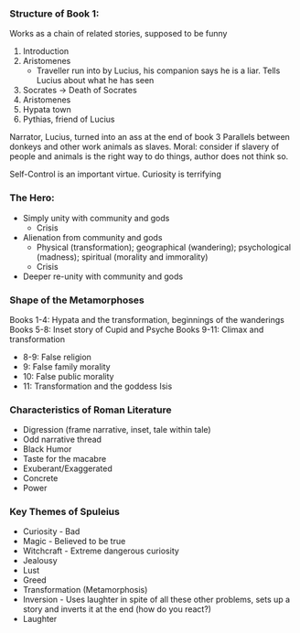 ### Structure of Book 1: 
Works as a chain of related stories, supposed to be funny
 1. Introduction
 2. Aristomenes
	 - Traveller run into by Lucius, his companion says he is a liar. Tells Lucius about what he has seen
 3. Socrates -> Death of Socrates
 4. Aristomenes
 5. Hypata town
 6. Pythias, friend of Lucius

Narrator, Lucius, turned into an ass at the end of book 3
Parallels between donkeys and other work animals as slaves. Moral: consider if slavery of people and animals is the right way to do things, author does not think so.

Self-Control is an important virtue. Curiosity is terrifying

### The Hero:
 - Simply unity with community and gods
	 - Crisis
 - Alienation from community and gods
	 - Physical (transformation); geographical (wandering); psychological (madness); spiritual (morality and immorality)
	 - Crisis
 - Deeper re-unity with community and gods

### Shape of the Metamorphoses
Books 1-4: Hypata and the transformation, beginnings of the wanderings
Books 5-8: Inset story of Cupid and Psyche
Books 9-11: Climax and transformation
 - 8-9: False religion
 - 9: False family morality
 - 10: False public morality
 - 11: Transformation and the goddess Isis

### Characteristics of Roman Literature
 - Digression (frame narrative, inset, tale within tale)
 - Odd narrative thread
 - Black Humor
 - Taste for the macabre
 - Exuberant/Exaggerated
 - Concrete
 - Power

### Key Themes of Spuleius
 - Curiosity - Bad
 - Magic - Believed to be true
 - Witchcraft - Extreme dangerous curiosity
 - Jealousy
 - Lust
 - Greed
 - Transformation (Metamorphosis)
 - Inversion - Uses laughter in spite of all these other problems, sets up a story and inverts it at the end (how do you react?)
 - Laughter